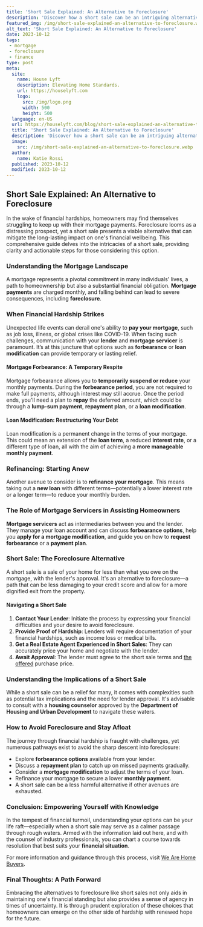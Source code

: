 ```yaml
---
title: 'Short Sale Explained: An Alternative to Foreclosure'
description: 'Discover how a short sale can be an intriguing alternative to foreclosure, providing a way to avoid financial distress and protect your future.'
featured_img: /img/short-sale-explained-an-alternative-to-foreclosure.webp
alt_text: 'Short Sale Explained: An Alternative to Foreclosure'
date: 2023-10-12
tags:
 - mortgage
 - foreclosure
 - finance
type: post
meta:
  site:
    name: House Lyft
    description: Elevating Home Standards.
    url: https://houselyft.com
    logo:
      src: /img/logo.png
      width: 500
      height: 500
  language: en-US
  url: https://houselyft.com/blog/short-sale-explained-an-alternative-to-foreclosure
  title: 'Short Sale Explained: An Alternative to Foreclosure'
  description: 'Discover how a short sale can be an intriguing alternative to foreclosure, providing a way to avoid financial distress and protect your future.'
  image:
    src: /img/short-sale-explained-an-alternative-to-foreclosure.webp
  author:
    name: Katie Rossi
  published: 2023-10-12
  modified: 2023-10-12
---
```



## Short Sale Explained: An Alternative to Foreclosure

In the wake of financial hardships, homeowners may find themselves struggling to keep up with their mortgage payments. Foreclosure looms as a distressing prospect, yet a short sale presents a viable alternative that can mitigate the long-lasting impact on one's financial wellbeing. This comprehensive guide delves into the intricacies of a short sale, providing clarity and actionable steps for those considering this option.

### Understanding the Mortgage Landscape

A mortgage represents a pivotal commitment in many individuals' lives, a path to homeownership but also a substantial financial obligation. **Mortgage payments** are charged monthly, and falling behind can lead to severe consequences, including **foreclosure**. 

### When Financial Hardship Strikes

Unexpected life events can derail one's ability to **pay your mortgage**, such as job loss, illness, or global crises like COVID-19. When facing such challenges, communication with your **lender** and **mortgage servicer** is paramount. It’s at this juncture that options such as **forbearance** or **loan modification** can provide temporary or lasting relief.

#### Mortgage Forbearance: A Temporary Respite

Mortgage forbearance allows you to **temporarily suspend or reduce** your monthly payments. During the **forbearance period**, you are not required to make full payments, although interest may still accrue. Once the period ends, you'll need a plan to **repay** the deferred amount, which could be through a **lump-sum payment**, **repayment plan**, or a **loan modification**.

#### Loan Modification: Restructuring Your Debt

Loan modification is a permanent change in the terms of your mortgage. This could mean an extension of the **loan term**, a reduced **interest rate**, or a different type of loan, all with the aim of achieving a **more manageable monthly payment**. 

### Refinancing: Starting Anew

Another avenue to consider is to **refinance your mortgage**. This means taking out a **new loan** with different terms—potentially a lower interest rate or a longer term—to reduce your monthly burden.

### The Role of Mortgage Servicers in Assisting Homeowners

**Mortgage servicers** act as intermediaries between you and the lender. They manage your loan account and can discuss **forbearance options**, help you **apply for a mortgage modification**, and guide you on how to **request forbearance** or a **payment plan**.

### Short Sale: The Foreclosure Alternative

A short sale is a sale of your home for less than what you owe on the mortgage, with the lender's approval. It's an alternative to foreclosure—a path that can be less damaging to your credit score and allow for a more dignified exit from the property.

#### Navigating a Short Sale

1. **Contact Your Lender**: Initiate the process by expressing your financial difficulties and your desire to avoid foreclosure.
2. **Provide Proof of Hardship**: Lenders will require documentation of your financial hardships, such as income loss or medical bills.
3. **Get a Real Estate Agent Experienced in Short Sales**: They can accurately price your home and negotiate with the lender.
4. **Await Approval**: The lender must agree to the short sale terms and [the   offered](https://houselyft.com/blog/avoiding-scams-and-predatory-practices-in-financial-distress) purchase price.

### Understanding the Implications of a Short Sale

While a short sale can be a relief for many, it comes with complexities such as potential tax implications and the need for lender approval. It's advisable to consult with a **housing counselor** approved by the **Department of Housing and Urban Development** to navigate these waters.

### How to Avoid Foreclosure and Stay Afloat

The journey through financial hardship is fraught with challenges, yet numerous pathways exist to avoid the sharp descent into foreclosure:
  - Explore **forbearance options** available from your lender.
  - Discuss a **repayment plan** to catch up on missed payments gradually.
  - Consider a **mortgage modification** to adjust the terms of your loan.
  - Refinance your mortgage to secure a lower **monthly payment**.
  - A short sale can be a less harmful alternative if other avenues are exhausted.

### Conclusion: Empowering Yourself with Knowledge

In the tempest of financial turmoil, understanding your options can be your life raft—especially when a short sale may serve as a calmer passage through rough waters. Armed with the information laid out here, and with the counsel of industry professionals, you can chart a course towards resolution that best suits your **financial situation**.

For more information and guidance through this process, visit [We Are Home Buyers](https://www.wearehomebuyers.com/).

### Final Thoughts: A Path Forward

Embracing the alternatives to foreclosure like short sales not only aids in maintaining one's financial standing but also provides a sense of agency in times of uncertainty. It is through prudent exploration of these choices that homeowners can emerge on the other side of hardship with renewed hope for the future.